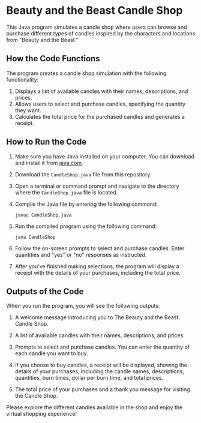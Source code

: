 # Beauty and the Beast Candle Shop

This Java program simulates a candle shop where users can browse and purchase different types of candles inspired by the characters and locations from "Beauty and the Beast."

## How the Code Functions

The program creates a candle shop simulation with the following functionality:

1. Displays a list of available candles with their names, descriptions, and prices.
2. Allows users to select and purchase candles, specifying the quantity they want.
3. Calculates the total price for the purchased candles and generates a receipt.

## How to Run the Code

1. Make sure you have Java installed on your computer. You can download and install it from [java.com](https://www.java.com/en/download/).

2. Download the `CandleShop.java` file from this repository.

3. Open a terminal or command prompt and navigate to the directory where the `CandleShop.java` file is located.

4. Compile the Java file by entering the following command:
   
   ```
   javac CandleShop.java
   ```

5. Run the compiled program using the following command:
   
   ```
   java CandleShop
   ```

6. Follow the on-screen prompts to select and purchase candles. Enter quantities and "yes" or "no" responses as instructed.

7. After you've finished making selections, the program will display a receipt with the details of your purchases, including the total price.

## Outputs of the Code

When you run the program, you will see the following outputs:

1. A welcome message introducing you to The Beauty and the Beast Candle Shop.

2. A list of available candles with their names, descriptions, and prices.

3. Prompts to select and purchase candles. You can enter the quantity of each candle you want to buy.

4. If you choose to buy candles, a receipt will be displayed, showing the details of your purchases, including the candle names, descriptions, quantities, burn times, dollar per burn time, and total prices.

5. The total price of your purchases and a thank you message for visiting the Candle Shop.

Please explore the different candles available in the shop and enjoy the virtual shopping experience!
